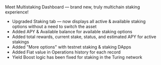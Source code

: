 Meet Multistaking Dashboard — brand new, truly multichain staking experience!
- Upgraded Staking tab — now displays all active & available staking options without a need to switch the asset
- Added APY & Available balance for available staking options
- Added total rewards, current stake, status, and estimated APY for active stakings
- Added "More options" with testnet staking & staking DApps
- Added Fiat value in Operations history for each record
- Yield Boost logic has been fixed for staking in the Turing network